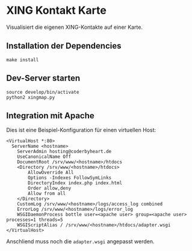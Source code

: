 # XING Kontakt Karte

Visualisiert die eigenen XING-Kontakte auf einer Karte.

## Installation der Dependencies

    make install

## Dev-Server starten

    source develop/bin/activate
    python2 xingmap.py
    
## Integration mit Apache

Dies ist eine Beispiel-Konfiguration für einen virtuellen Host:

    <VirtualHost *:80>
      ServerName <hostname>
	    ServerAdmin hosting@coderbyheart.de
	    UseCanonicalName Off
	    DocumentRoot /srv/www/<hostname>/htdocs
	    <Directory /srv/www/<hostname>/htdocs>
		    AllowOverride All
		    Options -Indexes FollowSymLinks
		    DirectoryIndex index.php index.html
		    Order allow,deny
		    Allow from all
	    </Directory>
	    CustomLog /srv/www/<hostname>/logs/access_log combined
	    ErrorLog /srv/www/<hostname>/logs/error_log
	    WSGIDaemonProcess bottle user=<apache user> group=<apache user> processes=1 threads=5
	    WSGIScriptAlias / /srv/www/<hostname>/htdocs/adapter.wsgi
    </VirtualHost>

Anschliend muss noch die `adapter.wsgi` angepasst werden.

